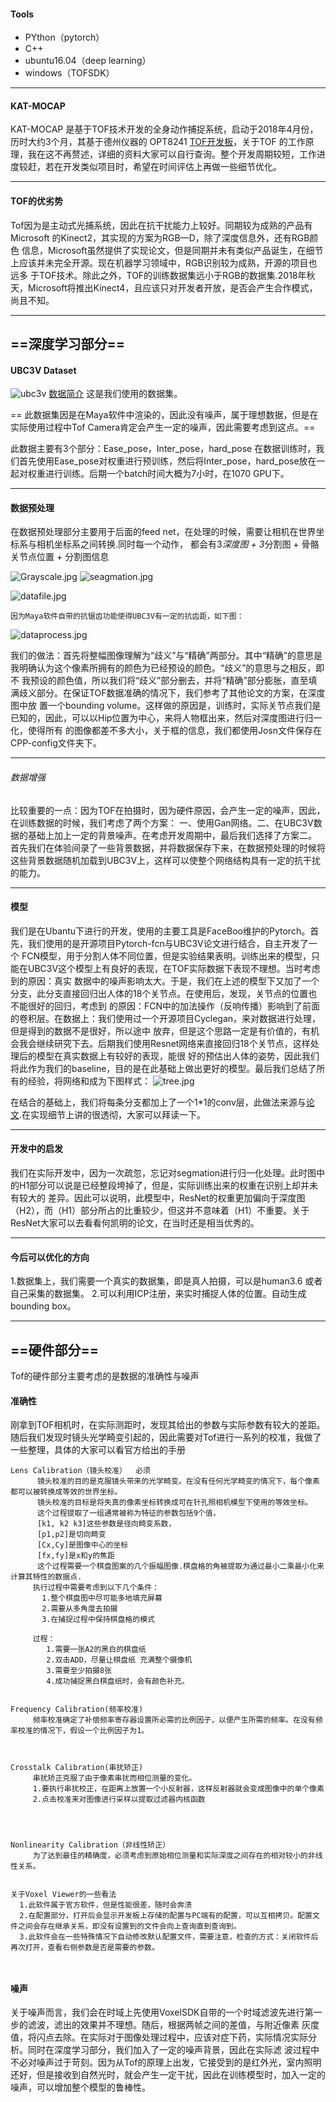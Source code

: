 #### Tools
- PYthon（pytorch）
- C++
- ubuntu16.04（deep learning）
- windows（TOFSDK）

---
#### KAT-MOCAP
KAT-MOCAP 是基于TOF技术开发的全身动作捕捉系统，启动于2018年4月份，历时大约3个月，其基于德州仪器的
OPT8241 [TOF开发板](http://www.ti.com.cn/product/cn/opt8241/description/)，关于TOF
的工作原理，我在这不再赘述，详细的资料大家可以自行查询。整个开发周期较短，工作进度较赶，若在开发类似项目时，希望在时间评估上再做一些细节优化。
    

---



#### TOF的优劣势
Tof因为是主动式光捕系统，因此在抗干扰能力上较好。同期较为成熟的产品有Microsoft 的Kinect2，其实现的方案为RGB—D，除了深度信息外，还有RGB颜色
信息，Microsoft虽然提供了实现论文，但是同期并未有类似产品诞生，在细节上应该并未完全开源。现在机器学习领域中，RGB识别较为成熟，开源的项目也远多
于TOF技术。除此之外，TOF的训练数据集远小于RGB的数据集.2018年秋天，Microsoft将推出Kinect4，且应该只对开发者开放，是否会产生合作模式，尚且不知。
    

---

## ==深度学习部分==
#### UBC3V Dataset
![ubc3v](./res/ubc3v.jpg "UBC3V")
[数据简介](https://github.com/ashafaei/ubc3v/)  这是我们使用的数据集。

 == 此数据集因是在Maya软件中渲染的，因此没有噪声，属于理想数据，但是在实际使用过程中Tof Camera肯定会产生一定的噪声，因此需要考虑到这点。==
      
        
此数据主要有3个部分：Ease_pose，Inter_pose，hard_pose
在数据训练时，我们首先使用Ease_pose对权重进行预训练，然后将Inter_pose，hard_pose放在一起对权重进行训练。后期一个batch时间大概为7小时，在1070 GPU下。
    

---

#### 数据预处理
在数据预处理部分主要用于后面的feed net，在处理的时候，需要让相机在世界坐标系与相机坐标系之间转换.同时每一个动作，
都会有3*深度图 + 3*分割图 + 骨骼关节点位置 + 分割图信息   

![Grayscale.jpg](./res/Grayscale.jpg)
![seagmation.jpg](./res/seagmation.jpg)

![datafile.jpg](./res/datafile.jpg)
    
        
        
    因为Maya软件自带的抗锯齿功能使得UBC3V有一定的抗齿距，如下图：
![dataprocess.jpg](./res/dataprocess.jpg)

我们的做法：首先将整幅图像理解为“歧义”与“精确”两部分。其中“精确”的意思是我明确认为这个像素所拥有的颜色为已经预设的颜色。“歧义”的意思与之相反，即不
我预设的颜色值，所以我们将“歧义”部分删去，并将“精确”部分膨胀，直至填满歧义部分。在保证TOF数据准确的情况下，我们参考了其他论文的方案，在深度图中放
置一个bounding volume。这样做的原因是，训练时，实际关节点我们是已知的，因此，可以以Hip位置为中心，来将人物框出来，然后对深度图进行归一化，使得所有
的图像都差不多大小，关于框的信息，我们都使用Josn文件保存在CPP-config文件夹下。
    

---

###### 数据增强
比较重要的一点：因为TOF在拍摄时，因为硬件原因，会产生一定的噪声，因此，在训练数据的时候，我们考虑了两个方案：
一、使用Gan网络。二、在UBC3V数据的基础上加上一定的背景噪声。在考虑开发周期中，最后我们选择了方案二。
首先我们在体验间录了一些背景数据，并将数据保存下来，在数据预处理的时候将这些背景数据随机加载到UBC3V上，这样可以使整个网络结构具有一定的抗干扰的能力。
    

---

####     模型
我们是在Ubantu下进行的开发，使用的主要工具是FaceBoo维护的Pytorch。首先，我们使用的是开源项目Pytorch-fcn与UBC3V论文进行结合，自主开发了一个
FCN模型，用于分割人体不同位置，但是实验结果表明。训练出来的模型，只能在UBC3V这个模型上有良好的表现，在TOF实际数据下表现不理想。当时考虑到的原因：真实
数据中的噪声影响太大。于是，我们在上述的模型下又加了一个分支，此分支直接回归出人体的18个关节点。在使用后，发现，关节点的位置也不能很好的回归，考虑到
的原因：FCN中的加法操作（反响传播）影响到了前面的卷积层。在数据上：我们使用过一个开源项目Cyclegan，来对数据进行处理，但是得到的数据不是很好，所以途中
放弃，但是这个思路一定是有价值的，有机会我会继续研究下去。后期我们使用Resnet网络来直接回归18个关节点，这样处理后的模型在真实数据上有较好的表现，能很
好的预估出人体的姿势，因此我们将此作为我们的baseline，目的是在此基础上做出更好的模型。最后我们总结了所有的经验，将网络和成为下图样式：
![tree.jpg](./res/tree.jpg)

在结合的基础上，我们将每条分支都加上了一个1*1的conv层，此做法来源与[论文](https://arxiv.org/abs/1603.06937/).在实现细节上讲的很透彻，大家可以拜读一下。

---

#### 开发中的启发
我们在实际开发中，因为一次疏忽，忘记对segmation进行归一化处理。此时图中的H1部分可以说是已经整段垮掉了，但是，实际训练出来的权重在识别上却并未有较大的
差异。因此可以说明，此模型中，ResNet的权重更加偏向于深度图（H2），而（H1）部分所占的比重较少，但这并不意味着（H1）不重要。关于ResNet大家可以去看看何凯明的论文，在当时还是相当优秀的。
    

---

####    今后可以优化的方向
1.数据集上，我们需要一个真实的数据集，即是真人拍摄，可以是human3.6 或者 自己采集的数据集。
2.可以利用ICP注册，来实时捕捉人体的位置。自动生成bounding box。
    

---

## ==硬件部分==
Tof的硬件部分主要考虑的是数据的准确性与噪声
####     准确性
刚拿到TOF相机时，在实际测距时，发现其给出的参数与实际参数有较大的差距。随后我们发现时镜头光学畸变引起的，因此需要对Tof进行一系列的校准，我做了一些整理，具体的大家可以看官方给出的手册
 
```
Lens Calibration（镜头校准）  必须
      镜头校准的目的是克服镜头带来的光学畸变。在没有任何光学畸变的情况下，每个像素都可以被转换成等效的世界坐标。
      镜头校准的目标是将失真的像素坐标转换成可在针孔照相机模型下使用的等效坐标。
	  这个过程提取了一组通常被称为特征的参数包括9个值，
	  [k1, k2 k3]这些参数是径向畸变系数，
	  [p1,p2]是切向畸变
	  [Cx,Cy]是图像中心的坐标
	  [fx,fy]是x和y的焦距
	  这个过程需要一个棋盘图案的几个振幅图像.棋盘格的角被提取为通过最小二乘最小化来计算其特性的数据点.
	 执行过程中需要考虑到以下几个条件：
	   1.整个棋盘图中尽可能多地填充屏幕
	   2.需要从多角度去拍摄
	   3.在捕捉过程中保持棋盘格的模式
	   
	 过程：
	    1.需要一张A2的黑白的棋盘纸
		2.双击ADD，尽量让棋盘纸 充满整个摄像机
		3.需要至少拍摄8张
		4.成功捕捉黑白棋盘纸时，会有颜色补充。
	   
	   
Frequency Calibration(频率校准)
     频率校准确定了补偿频率寄存器设置所必需的比例因子，以便产生所需的频率。在没有频率校准的情况下，假设一个比例因子为1。
	

	
Crosstalk Calibration(串扰矫正)
     串扰矫正克服了由于像素串扰而相位测量的变化。
	 1.要执行串扰校正，在距离上放置一个小反射器，这样反射器就会变成图像中的单个像素
	 2.点击校准来对图像进行采样以提取过滤器内核函数

	 
	 
	 
Nonlinearity Calibration（非线性矫正）
     为了达到最佳的精确度，必须考虑到原始相位测量和实际深度之间存在的相对较小的非线性关系。


关于Voxel Viewer的一些看法
  1.此软件属于官方软件，但是性能很差，随时会奔溃
  2.在配置部分，打开后会显示开发板上存储的配置与PC端有的配置，可以互相拷贝。配置文件之间会存在继承关系，即没有设置到的文件会向上查询直到查询到。
  3.此软件会在一些特殊情况下自动修改默认配置文件，需要注意，检查的方式：关闭软件后再次打开，查看右侧参数是否是需要的参数。
                                                                                                                                                                            
                                                                                                                           
```
#### 噪声
关于噪声而言，我们会在时域上先使用VoxelSDK自带的一个时域滤波先进行第一步的滤波，滤出的效果并不理想。随后，根据两帧之间的差值，与附近像素
灰度值，将闪点去除。在实际对于图像处理过程中，应该对症下药，实际情况实际分析。同时在深度学习部分，我们加入了一定的噪声背景，因此在实际滤
波过程中不必对噪声过于苛刻。因为从Tof的原理上出发，它接受到的是红外光，室内照明还好，但是接收到自然光时，就会产生一定干扰，因此在训练模型时，加入一定的噪声，可以增加整个模型的鲁棒性。
